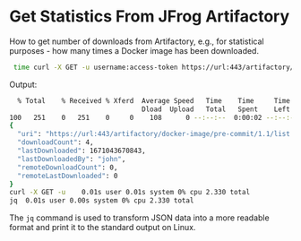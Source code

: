 # Get Statistics From JFrog Artifactory

How to get number of downloads from Artifactory, e.g., for statistical purposes - how many times a Docker image has been downloaded.

```bash
 time curl -X GET -u username:access-token https://url:443/artifactory/api/storage/docker-image/pre-commit/1.1/list.manifest.json\?stats | jq
```

Output:

```bash
  % Total    % Received % Xferd  Average Speed   Time    Time     Time  Current
                                 Dload  Upload   Total   Spent    Left  Speed
100   251    0   251    0     0    108      0 --:--:--  0:00:02 --:--:--   108
{
  "uri": "https://url:443/artifactory/docker-image/pre-commit/1.1/list.manifest.json",
  "downloadCount": 4,
  "lastDownloaded": 1671043670843,
  "lastDownloadedBy": "john",
  "remoteDownloadCount": 0,
  "remoteLastDownloaded": 0
}
curl -X GET -u    0.01s user 0.01s system 0% cpu 2.330 total
jq  0.01s user 0.00s system 0% cpu 2.330 total
```

The `jq` command is used to transform JSON data into a more readable format and print it to the standard output on Linux.